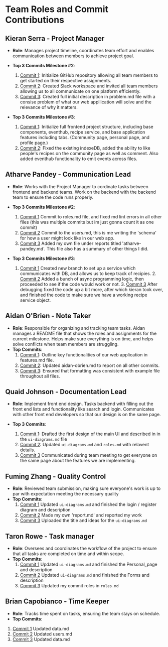 # Team Roles and Commit Contributions

## Kieran Serra - Project Manager

- **Role**: Manages project timeline, coordinates team effort and enables communication between members to achieve project goal.

- **Top 3 Commits Milestone #2**:

  1. [Commit 1](https://github.com/kserra1/CS326Team2/commit/abd7afde6bdb0a6cb865082c2b7780db0b5f0e7e): Initialize GitHub repository allowing all team members to get started on their respective assignments.
  2. [Commit 2](https://github.com/kserra1/CS326Team2/commit/fbb887eb29716258daff32c4ab99ae0e7a9d517e): Created Slack workspace and invited all team members allowing us to all communicate on one platform efficiently.
  3. [Commit 3](https://github.com/kserra1/CS326Team2/commit/2b3e06fe699464d31a1996ab2cf6b68e47108aaf): Created full initial description in problem.md file with a consise problem of what our web appllication will solve and the relevance of why it matters.

- **Top 3 Commits Milestone #3**:

  1. [Commit 1](https://github.com/kserra1/CS326Team2/commit/72d106c12fcb774da7ba23dfecafee7d510db889): Initialize full frontend project structure, including base components, eventhub, recipe service, and base application features including tabs. (Community page, personal page, and profile page.)
  2. [Commit 2](https://github.com/kserra1/CS326Team2/commit/547b96d13a3f5a6be4a5a8d0c6f351503e64055b): Fixed the existing indexeDB, added the ability to like people's recipes on the community page as well as comment. Also added eventhub functionality to emit events across files. 

## Atharve Pandey - Communication Lead

- **Role**: Works with the Project Manager to cordinate tasks between frontend and backend teams. Work on the backend with the backend team to ensure the code runs properly.

- **Top 3 Commits Milestone #2**:

    1. [Commit 1](https://github.com/kserra1/CS326Team2/commit/d519488db7a9179fb9fe15cbf7ae5593a471888f)
       Commit to roles.md file, and fixed md lint errors in all other files (this was multiple commits but im just gonna count it as one commit)
    2. [Commit 2](https://github.com/kserra1/CS326Team2/commit/69c0acd0dd56fa68ba29f63a9dc31cd48b5e07a0)
       Commit to the users.md, this is me writing the 'schema' for how a user might look like in our web app.
    3. [Commit 3](https://github.com/kserra1/CS326Team2/commit/6832b3f9e0d54b97804ca39e27f1ab6d9b624500)
       Added my own file under reports titled 'atharve-pandey.md'. This file also has a summary of other things I did.

- **Top 3 Commits Milestone #3**:

     1. [Commit 1](https://github.com/kserra1/CS326Team2/commit/30d26d18e270d3c669fc546496110ebdee7c6531)
        Created new branch to set up a service which communicates with DB, and allows us to keep track of recipies.
      2. [Commit 2](https://github.com/kserra1/CS326Team2/commit/578d41b4dbd91c1bfe255facced559abb38aebfb)
        Added a bunch of async programming logic, then proceeded to see if the code would work or not.
      3. [Commit 3](https://github.com/kserra1/CS326Team2/commit/100cd5b452f87c34b978ba6c8e8b57a812ac45f3)
        After debugging fixed the code up a bit more, after which kieran took over, and finished the code to make sure we have a working recipe service object.

## Aidan O'Brien - Note Taker

- **Role**: Responsible for organizing and tracking team tasks. Aidan manages a README file that shows the roles and assignments for the current milestone. Helps make sure everything is on time, and helps solve conflicts when team members are struggling.
- **Top Commits**:
  1. [Commit 1](https://github.com/kserra1/CS326Team2/blob/main/team/m2/features.md): Outline key functionalities of our web application in features.md file.
  2. [Commit 2](https://github.com/kserra1/CS326Team2/commit/a07b22636a00ab2313117b1d0eae74085f3ec03a): Updated aidan-obrien.md to report on all other commits.
  3. [Commit 3](https://github.com/kserra1/CS326Team2/commit/46ea68f0cfd8420ba8dabc3e570f377ec4bd47c9): Ensured that formatting was consistent with example file throughout all files.

## Quaid Johnson - Documentation Lead

- **Role**: Implement front end design. Tasks backend with filling out the front end lists and functionality like search and login. Communicates with other front end developers so that our design is on the same page.
- **Top 3 Commits**:

  1. [Commit 1](https://github.com/kserra1/CS326Team2/commit/027f53fd6c607c94b8883a405df57d47755596a9): Drafted the first design of the main UI and described in in the `ui-diagrams.md` file
  2. [Commit 2](https://github.com/kserra1/CS326Team2/commit/48fff75f681225d78bc57edd291e0e74bd95dd33): Updated `ui-diagrams.md` and `roles.md` with relavent details.
  3. [Commit 3](https://github.com/kserra1/CS326Team2/commit/) Communicated during team meeting to get everyone on the same page about the features we are implementing.

## Fuming Zhang - Quality Control

- **Role**: Reviewed team submission, making sure everyone's work is up to par with expectation meeting the necessary quality
- **Top Commits**:
   1. [Commit 1](https://github.com/kserra1/CS326Team2/commit/ec7ee3e5e4c11745a5692080d89a7e862128c92e) Updated `ui-diagrams.md` and finished the login / register diagram and description
   2. [Commit 2](https://github.com/kserra1/CS326Team2/commit/aeea06fc8ec4034248f97ee75afab415f8c070e5) Made my own 'report.md' and reported my work
   3. [Commit 3](https://github.com/kserra1/CS326Team2/commit/40be6bb74bd3eb9e3f6597abcc51f7bd81b4ec10) Uploaded the title and ideas for the `ui-diagrams.md`

## Taron Rowe - Task manager

- **Role**:  Oversees and coordinates the workflow of the project to ensure that all tasks are completed on time and within scope.
- **Top Commits**:
  1. [Commit 1](https://github.com/kserra1/CS326Team2/commit/0448594049aca8202535cacf832fb99001800a6a) Updated `ui-diagrams.md` and finished the Personal_page and description
  2. [Commit 2](https://github.com/kserra1/CS326Team2/commit/e29f893e8ce1300f5a267bcdb787d7a0143a3b7f#diff-e0e72ceb8cc20d911df447d37d99a8f993cb02edba0eced86675181059573d6fR34) Updated `ui-diagrams.md` and finished the Forms and description
  3. [Commit 3](https://github.com/kserra1/CS326Team2/commit/afaf5a1d6b1dd0a2f1f162eec7342d5a037b1ef3) Updated my commit roles in `roles.md`

## Brian Capobianco - Time Keeper

- **Role**: Tracks time spent on tasks, ensuring the team stays on schedule.
- **Top Commits**:

1. [Commit 1](https://github.com/kserra1/CS326Team2/commit/64ba52d6ddec58d45b2969cde5dfbd2fc6139257) Updated data.md
2. [Commit 2](https://github.com/kserra1/CS326Team2/commit/19872a63072eb55bf78b72cb97b35575d368f877) Updated users.md
3. [Commit 3](https://github.com/kserra1/CS326Team2/commit/f966e04f02bcdd75c263fd447f38851dfabbc448) Updated data.md

